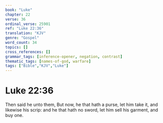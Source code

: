 ```yaml
---
book: "Luke"
chapter: 22
verse: 36
ordinal_verse: 25901
ref: "Luke 22:36"
translation: "KJV"
genre: "Gospel"
word_count: 34
topics: []
cross_references: []
grammar_tags: [inference-opener, negation, contrast]
thematic_tags: [names-of-god, warfare]
tags: ["Bible","KJV","Luke"]
---
```


# Luke 22:36

Then said he unto them, But now, he that hath a purse, let him take it, and likewise his scrip: and he that hath no sword, let him sell his garment, and buy one.
